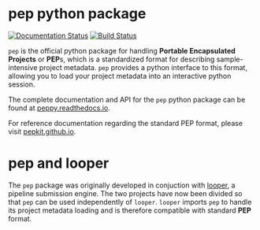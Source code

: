 # pep python package

[![Documentation Status](http://readthedocs.org/projects/peppy/badge/?version=latest)](http://peppy.readthedocs.io/en/latest/?badge=latest) [![Build Status](https://travis-ci.org/pepkit/peppy.svg?branch=master)](https://travis-ci.org/pepkit/pep)

`pep` is the official python package for handling **Portable Encapsulated Projects** or **PEP**s, which is a standardized format for describing sample-intensive project metadata. `pep` provides a python interface to this format, allowing you to load your project metadata into an interactive python session.

The complete documentation and API for the `pep` python package can be found at [peppy.readthedocs.io](http://peppy.readthedocs.io/).

For reference documentation regarding the standard PEP format, please visit [pepkit.github.io](https://pepkit.github.io/).

# pep and looper

The `pep` package was originally developed in conjuction with [looper](http://github.com/pepkit/looper), a pipeline submission engine. The two projects have now been divided so that `pep` can be used independently of `looper`. `looper` imports `pep` to handle its project metadata loading and is therefore compatible with standard **PEP** format.

